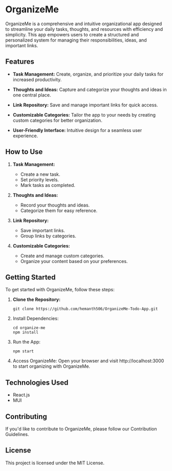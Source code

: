 # OrganizeMe

OrganizeMe is a comprehensive and intuitive organizational app designed to streamline your daily tasks, thoughts, and resources with efficiency and simplicity. This app empowers users to create a structured and personalized system for managing their responsibilities, ideas, and important links.

## Features

- **Task Management:** Create, organize, and prioritize your daily tasks for increased productivity.

- **Thoughts and Ideas:** Capture and categorize your thoughts and ideas in one central place.

- **Link Repository:** Save and manage important links for quick access.

- **Customizable Categories:** Tailor the app to your needs by creating custom categories for better organization.

- **User-Friendly Interface:** Intuitive design for a seamless user experience.

## How to Use

1. **Task Management:**
   - Create a new task.
   - Set priority levels.
   - Mark tasks as completed.

2. **Thoughts and Ideas:**
   - Record your thoughts and ideas.
   - Categorize them for easy reference.

3. **Link Repository:**
   - Save important links.
   - Group links by categories.

4. **Customizable Categories:**
   - Create and manage custom categories.
   - Organize your content based on your preferences.

## Getting Started

To get started with OrganizeMe, follow these steps:

1. **Clone the Repository:**
   ```
   git clone https://github.com/hemanth506/OrganizeMe-Todo-App.git
   ```
2. Install Dependencies:
    ```
    cd organize-me
    npm install
    ```
3. Run the App:
    ```
    npm start
    ```
4. Access OrganizeMe:
  Open your browser and visit http://localhost:3000 to start organizing with OrganizeMe.

## Technologies Used
- React.js
- MUI

## Contributing
If you'd like to contribute to OrganizeMe, please follow our Contribution Guidelines.

## License
This project is licensed under the MIT License.
